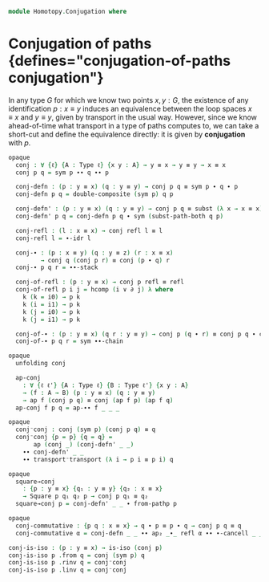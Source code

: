 <!--
```agda
open import 1Lab.Path.Reasoning
open import 1Lab.Prelude
```
-->

```agda
module Homotopy.Conjugation where
```

# Conjugation of paths {defines="conjugation-of-paths conjugation"}

<!--
```agda
private variable
  ℓ : Level
  A : Type ℓ
  x y z : A
  p q r : x ≡ y

open is-iso
```
-->

In any type $G$ for which we know two points $x, y : G$, the existence
of any identification $p : x \equiv y$ induces an equivalence between
the loop spaces $x \equiv x$ and $y \equiv y$, given by transport in the
usual way. However, since we know ahead-of-time what transport in a type
of paths computes to, we can take a short-cut and define the equivalence
directly: it is given by **conjugation** with $p$.

```agda
opaque
  conj : ∀ {ℓ} {A : Type ℓ} {x y : A} → y ≡ x → y ≡ y → x ≡ x
  conj p q = sym p ∙∙ q ∙∙ p
```

<!--
```agda
opaque
  unfolding conj
```
-->

```agda
  conj-defn : (p : y ≡ x) (q : y ≡ y) → conj p q ≡ sym p ∙ q ∙ p
  conj-defn p q = double-composite (sym p) q p

  conj-defn' : (p : y ≡ x) (q : y ≡ y) → conj p q ≡ subst (λ x → x ≡ x) p q
  conj-defn' p q = conj-defn p q ∙ sym (subst-path-both q p)
```

<!--
```agda
opaque
  unfolding conj
```
-->

```agda
  conj-refl : (l : x ≡ x) → conj refl l ≡ l
  conj-refl l = ∙-idr l

  conj-∙ : (p : x ≡ y) (q : y ≡ z) (r : x ≡ x)
         → conj q (conj p r) ≡ conj (p ∙ q) r
  conj-∙ p q r = ∙∙-stack
```

```agda
  conj-of-refl : (p : y ≡ x) → conj p refl ≡ refl
  conj-of-refl p i j = hcomp (i ∨ ∂ j) λ where
    k (k = i0) → p k
    k (i = i1) → p k
    k (j = i0) → p k
    k (j = i1) → p k

  conj-of-∙ : (p : y ≡ x) (q r : y ≡ y) → conj p (q ∙ r) ≡ conj p q ∙ conj p r
  conj-of-∙ p q r = sym ∙∙-chain
```

```agda
opaque
  unfolding conj

  ap-conj
    : ∀ {ℓ ℓ'} {A : Type ℓ} {B : Type ℓ'} {x y : A}
    → (f : A → B) (p : y ≡ x) (q : y ≡ y)
    → ap f (conj p q) ≡ conj (ap f p) (ap f q)
  ap-conj f p q = ap-∙∙ f _ _ _
```

```agda
opaque
  conj⁻conj : conj (sym p) (conj p q) ≡ q
  conj⁻conj {p = p} {q = q} =
       ap (conj _) (conj-defn' _ _)
    ∙∙ conj-defn' _ _
    ∙∙ transport⁻transport (λ i → p i ≡ p i) q
```

```agda
opaque
  square→conj
    : {p : y ≡ x} {q₁ : y ≡ y} {q₂ : x ≡ x}
    → Square p q₁ q₂ p → conj p q₁ ≡ q₂
  square→conj p = conj-defn' _ _ ∙ from-pathp p
```

```agda
opaque
  conj-commutative : {p q : x ≡ x} → q ∙ p ≡ p ∙ q → conj p q ≡ q
  conj-commutative α = conj-defn _ _ ∙∙ ap₂ _∙_ refl α ∙∙ ∙-cancell _ _
```

```agda
conj-is-iso : (p : y ≡ x) → is-iso (conj p)
conj-is-iso p .from q = conj (sym p) q
conj-is-iso p .rinv q = conj⁻conj
conj-is-iso p .linv q = conj⁻conj
```

<!--
```agda
opaque
  unfolding conj conj-refl conj-of-refl

  conj-refl-square
    : ∀ {ℓ} {A : Type ℓ} {a₀ : A}
    → Square (conj-refl refl) (conj-of-refl refl) (λ i j → a₀) refl
  conj-refl-square {a₀ = a₀} i j k = hcomp (∂ k ∨ i ∨ j) λ where
    l (l = i0) → a₀
    l (k = i0) → a₀
    l (k = i1) → a₀
    l (i = i1) → a₀
    l (j = i1) → a₀
```
-->

<!--
```agda
conj-is-equiv : (p : y ≡ x) → is-equiv (conj p)
conj-is-equiv p = is-iso→is-equiv (conj-is-iso p)

module conj {ℓ} {A : Type ℓ} {x y : A} (p : y ≡ x) = Equiv (conj p , conj-is-equiv p)
```
-->
